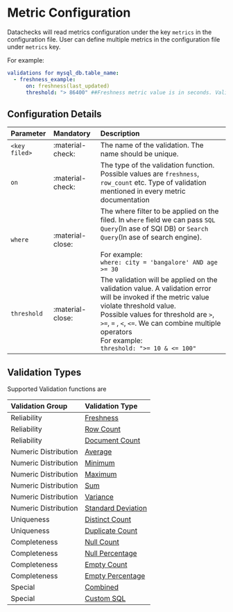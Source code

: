 # **Metric Configuration**

Datachecks will read metrics configuration under the key `metrics` in the configuration file. User can define multiple metrics in the configuration file under `metrics` key.

For example:

```yaml
validations for mysql_db.table_name:
  - freshness_example:
      on: freshness(last_updated)
      threshold: "> 86400" ##Freshness metric value is in seconds. Validation error if metric value is greater than 86400 seconds.
```

## Configuration Details

| Parameter     | Mandatory        | Description                                                                                                                                                                                                                                                                                           |
|:--------------|:-----------------|:------------------------------------------------------------------------------------------------------------------------------------------------------------------------------------------------------------------------------------------------------------------------------------------------------|
| `<key filed>` | :material-check: | The name of the validation. The name should be unique.                                                                                                                                                                                                                                                |
| `on`          | :material-check: | The type of the validation function. Possible values are `freshness`, `row_count` etc. Type of validation mentioned in every metric documentation                                                                                                                                                     |
| `where`       | :material-close: | The where filter to be applied on the filed. In `where` field we can pass `SQL Query`(In ase of SQl DB) or `Search Query`(In ase of search engine). </br></br>For example: </br> `where: city = 'bangalore' AND age >= 30`                                                                            |
| `threshold`   | :material-close: | The validation will be applied on the validation value. A validation error will be invoked if the metric value violate threshold value. </br> Possible values for threshold are `>`, `>=`, `=` , `<`, `<=`. We can combine multiple operators  </br> For example: </br> `threshold: ">= 10 & <= 100"` |


## Validation Types

Supported Validation functions are


| Validation Group         | Validation Type                                                                                       |
|:---------------------|:--------------------------------------------------------------------------------------------------|
| Reliability          | [Freshness](https://docs.datachecks.io/metrics/reliability/#freshness)                            |
| Reliability          | [Row Count](https://docs.datachecks.io/metrics/reliability/#row-count)                            |
| Reliability          | [Document Count](https://docs.datachecks.io/metrics/reliability/#document-count)                  |
| Numeric Distribution | [Average](https://docs.datachecks.io//metrics/numeric_distribution/#average)                      |
| Numeric Distribution | [Minimum](https://docs.datachecks.io/metrics/numeric_distribution/#minimum)                       |
| Numeric Distribution | [Maximum](https://docs.datachecks.io/metrics/numeric_distribution/#maximum)                       |
| Numeric Distribution | [Sum](https://docs.datachecks.io/metrics/numeric_distribution/#sum)                               |
| Numeric Distribution | [Variance](https://docs.datachecks.io/metrics/numeric_distribution/#variance)                     |
| Numeric Distribution | [Standard Deviation](https://docs.datachecks.io/metrics/numeric_distribution/#standard-deviation) |
| Uniqueness           | [Distinct Count](https://docs.datachecks.io/metrics/uniqueness/#distinct-count)                   |
| Uniqueness           | [Duplicate Count](https://docs.datachecks.io/metrics/uniqueness/#duplicate-count)                 |
| Completeness         | [Null Count](https://docs.datachecks.io/metrics/completeness/#null-count)                         |
| Completeness         | [Null Percentage](https://docs.datachecks.io/metrics/completeness/#null-percentage)               |
| Completeness         | [Empty Count](https://docs.datachecks.io/metrics/completeness/#empty-count)                       |
| Completeness         | [Empty Percentage](https://docs.datachecks.io/metrics/completeness/#empty-percentage)             |
| Special              | [Combined](https://docs.datachecks.io/metrics/combined/)                                          |
| Special              | [Custom SQL](https://docs.datachecks.io/metrics/custom_sql/)                                      |
